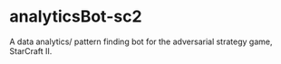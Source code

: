 # analyticsBot-sc2
A data analytics/ pattern finding bot for the adversarial strategy game, StarCraft II.
